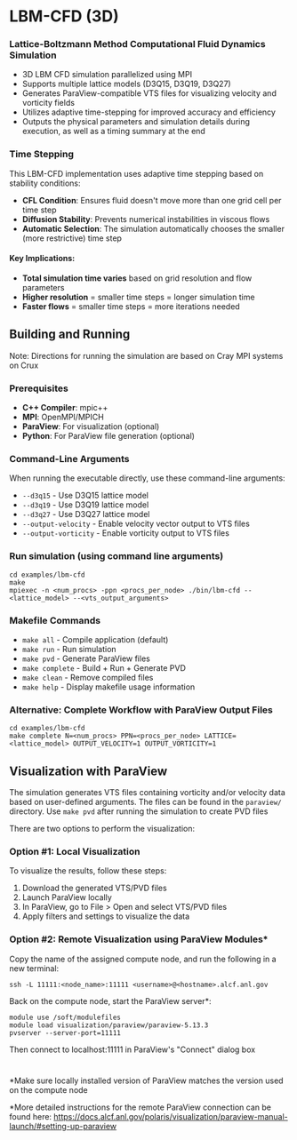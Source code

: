 # LBM-CFD (3D)

### Lattice-Boltzmann Method Computational Fluid Dynamics Simulation

- 3D LBM CFD simulation parallelized using MPI
- Supports multiple lattice models (D3Q15, D3Q19, D3Q27)
- Generates ParaView-compatible VTS files for visualizing velocity and vorticity fields
- Utilizes adaptive time-stepping for improved accuracy and efficiency
- Outputs the physical parameters and simulation details during execution, as well as a timing summary at the end

### Time Stepping

This LBM-CFD implementation uses adaptive time stepping based on stability conditions:

- **CFL Condition**: Ensures fluid doesn't move more than one grid cell per time step
- **Diffusion Stability**: Prevents numerical instabilities in viscous flows  
- **Automatic Selection**: The simulation automatically chooses the smaller (more restrictive) time step

#### Key Implications:
- **Total simulation time varies** based on grid resolution and flow parameters
- **Higher resolution** = smaller time steps = longer simulation time  
- **Faster flows** = smaller time steps = more iterations needed

## Building and Running

Note:  Directions for running the simulation are based on Cray MPI systems on Crux

### Prerequisites

- **C++ Compiler**: mpic++
- **MPI**: OpenMPI/MPICH
- **ParaView**: For visualization (optional)
- **Python**: For ParaView file generation (optional)

### Command-Line Arguments

When running the executable directly, use these command-line arguments:

- `--d3q15` - Use D3Q15 lattice model
- `--d3q19` - Use D3Q19 lattice model
- `--d3q27` - Use D3Q27 lattice model
- `--output-velocity` - Enable velocity vector output to VTS files
- `--output-vorticity` - Enable vorticity output to VTS files

### Run simulation (using command line arguments)
```
cd examples/lbm-cfd
make 
mpiexec -n <num_procs> -ppn <procs_per_node> ./bin/lbm-cfd --<lattice_model> --<vts_output_arguments>
```

### Makefile Commands

- `make all` - Compile application (default)
- `make run` - Run simulation
- `make pvd` - Generate ParaView files
- `make complete` - Build + Run + Generate PVD
- `make clean` - Remove compiled files
- `make help` - Display makefile usage information

### Alternative: Complete Workflow with ParaView Output Files

```
cd examples/lbm-cfd
make complete N=<num_procs> PPN=<procs_per_node> LATTICE=<lattice_model> OUTPUT_VELOCITY=1 OUTPUT_VORTICITY=1
```

## Visualization with ParaView

The simulation generates VTS files containing vorticity and/or velocity data based on user-defined arguments. The files can be found in the `paraview/` directory. Use `make pvd` after running the simulation to create PVD files

There are two options to perform the visualization:
### Option #1: Local Visualization

To visualize the results, follow these steps:
1. Download the generated VTS/PVD files
2. Launch ParaView locally
3. In ParaView, go to File > Open and select  VTS/PVD files
4. Apply filters and settings to visualize the data

### Option #2: Remote Visualization using ParaView Modules*
Copy the name of the assigned compute node, and run the following in a new terminal:
```
ssh -L 11111:<node_name>:11111 <username>@<hostname>.alcf.anl.gov
```
Back on the compute node, start the ParaView server*:

```
module use /soft/modulefiles
module load visualization/paraview/paraview-5.13.3
pvserver --server-port=11111
```
Then connect to localhost:11111 in ParaView's "Connect" dialog box

#

*Make sure locally installed version of ParaView matches the version used on the compute node

*More detailed instructions for the remote ParaView connection can be found here: https://docs.alcf.anl.gov/polaris/visualization/paraview-manual-launch/#setting-up-paraview
